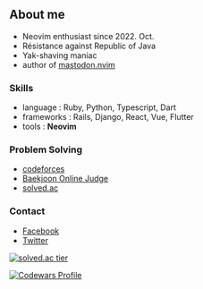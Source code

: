 ## About me

* Neovim enthusiast since 2022. Oct.
* Résistance against Republic of Java
* Yak-shaving maniac
* author of [mastodon.nvim](https://github.com/kode-team/mastodon.nvim)

### Skills

* language : Ruby, Python, Typescript, Dart
* frameworks : Rails, Django, React, Vue, Flutter
* tools : **Neovim**

### Problem Solving

* [codeforces](https://codeforces.com/users/malkoring)
* [Baekjoon Online Judge](https://acmicpc.net/user/malkoring)
* [solved.ac](https://solved.ac/malkoring)

### Contact
* [Facebook](https://fb.com/kodingwarrior)
* [Twitter](https://twitter.com/kodingwarrior)

<p align="center">
  <a href="https://solved.ac/malkoring">
    
  ![solved.ac tier](http://mazassumnida.wtf/api/v2/generate_badge?boj=malkoring)

  </a>
  <a href="https://www.codewars.com/users/kodingwarrior">
  
   ![Codewars Profile](https://www.codewars.com/users/kodingwarrior/badges/large)
    
  </a>  

</p>
